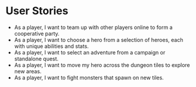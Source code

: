 # User Stories

- As a player, I want to team up with other players online to form a cooperative party.
- As a player, I want to choose a hero from a selection of heroes, each with unique abilities and stats.
- As a player, I want to select an adventure from a campaign or standalone quest.
- As a player, I want to move my hero across the dungeon tiles to explore new areas.
- As a player, I want to fight monsters that spawn on new tiles.
